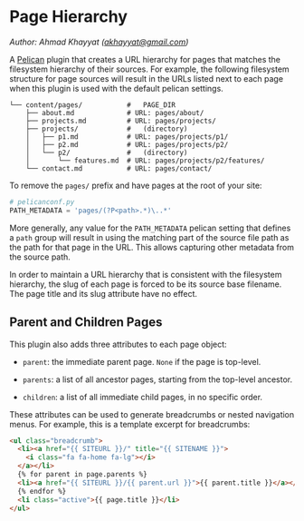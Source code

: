 Page Hierarchy
==============
*Author: Ahmad Khayyat (<akhayyat@gmail.com>)*

A [Pelican][1] plugin that creates a URL hierarchy for pages that
matches the filesystem hierarchy of their sources. For example, the
following filesystem structure for page sources will result in the
URLs listed next to each page when this plugin is used with the
default pelican settings.

```text
└── content/pages/           #   PAGE_DIR
    ├── about.md             # URL: pages/about/
    ├── projects.md          # URL: pages/projects/
    ├── projects/            #   (directory)
    │   ├── p1.md            # URL: pages/projects/p1/
    │   ├── p2.md            # URL: pages/projects/p2/
    │   └── p2/              #   (directory)
    │       └── features.md  # URL: pages/projects/p2/features/
    └── contact.md           # URL: pages/contact/
```

To remove the `pages/` prefix and have pages at the root of your site:

```python
# pelicanconf.py
PATH_METADATA = 'pages/(?P<path>.*)\..*'
```

More generally, any value for the `PATH_METADATA` pelican setting that
defines a `path` group will result in using the matching part of the
source file path as the path for that page in the URL. This allows
capturing other metadata from the source path.

In order to maintain a URL hierarchy that is consistent with the
filesystem hierarchy, the slug of each page is forced to be its source
base filename. The page title and its slug attribute have no effect.

Parent and Children Pages
-------------------------
This plugin also adds three attributes to each page object:

- `parent`: the immediate parent page. `None` if the page is
  top-level.

- `parents`: a list of all ancestor pages, starting from the top-level
  ancestor.

- `children`: a list of all immediate child pages, in no specific
  order.

These attributes can be used to generate breadcrumbs or nested
navigation menus. For example, this is a template excerpt for
breadcrumbs:

```html
<ul class="breadcrumb">
  <li><a href="{{ SITEURL }}/" title="{{ SITENAME }}">
    <i class="fa fa-home fa-lg"></i>
  </a></li>
  {% for parent in page.parents %}
  <li><a href="{{ SITEURL }}/{{ parent.url }}">{{ parent.title }}</a></li>
  {% endfor %}
  <li class="active">{{ page.title }}</li>
</ul>

```


[1]: http://getpelican.com/
